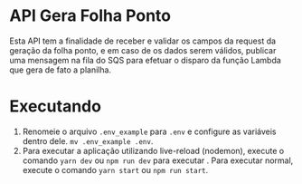 # API Gera Folha Ponto

Esta API tem a finalidade de receber e validar os campos da request da geração da folha ponto, e em caso de os dados serem válidos, publicar uma mensagem na fila do SQS para efetuar o disparo da função Lambda que gera de fato a planilha.

# Executando

1. Renomeie o arquivo `.env_example` para `.env` e configure as variáveis dentro dele. `mv .env_example .env`.
2. Para executar a aplicação utilizando live-reload (nodemon), execute o comando `yarn dev` ou `npm run dev` para executar . Para executar normal, execute o comando `yarn start` ou `npm run start`.
